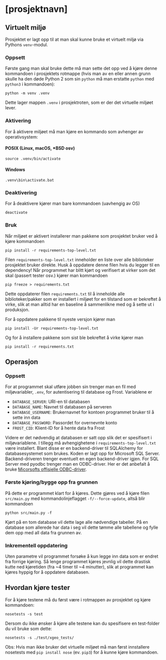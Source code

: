 # [prosjektnavn]

## Virtuelt miljø
Prosjektet er lagt opp til at man skal kunne bruke et virtuelt miljø via
Pythons `venv`-modul.

### Oppsett
Første gang man skal bruke dette må man sette det
opp ved å kjøre denne kommandoen i prosjektets rotmappe (hvis man av en
eller annen grunn skulle ha den døde Python 2 som sin `python` må man
erstatte `python` med `python3` i kommandoen):
```
python -m venv .venv
```
Dette lager mappen `.venv` i prosjektroten, som er der det virtuelle miljøet
lever.

### Aktivering
For å aktivere miljøet må man kjøre en kommando som avhenger av
operativsystem:

#### POSIX (Linux, macOS, \*BSD osv)
```
source .venv/bin/activate
```

#### Windows
```
.venv\bin\activate.bat
```

### Deaktivering
For å deaktivere kjører man bare kommandoen (uavhengig av OS)
```
deactivate
```

### Bruk
Når miljøet er aktivert installerer man pakkene som prosjektet bruker ved
å kjøre kommandoen
```
pip install -r requirements-top-level.txt
```
Filen `requirements-top-level.txt` inneholder en liste over alle biblioteker
prosjektet bruker direkte. Husk å oppdatere denne filen hvis du legger til en
dependency! Når programmet har blitt kjørt og verifisert at virker som det
skal (passert tester osv.) kjører man kommandoen
```
pip freeze > requirements.txt
```
Dette oppdaterer filen `requirements.txt` til å inneholde alle
biblioteker/pakker som er installert i miljøet for en tilstand som er
bekreftet å virke, slik at man alltid har en baseline å sammenlikne med og å
sette ut i produksjon.

For å oppdatere pakkene til nyeste versjon kjører man
```
pip install -Ur requirements-top-level.txt
```
Og for å installere pakkene som sist ble bekreftet å virke kjører man
```
pip install -r requirements.txt
```


## Operasjon

### Oppsett
For at programmet skal utføre jobben sin trenger man en fil med miljøvariabler,
`.env`, for autentisering til database og Frost. Variablene er
 - `DATABASE_SERVER`: URI-en til databasen
 - `DATABASE_NAME`: Navnet til databasen på serveren
 - `DATABASE_USERNAME`: Brukernavnet for kontoen programmet bruker til
   å sette inn data
 - `DATABASE_PASSWORD`: Passordet for overnevnte konto
 - `FROST_CID`: Klient-ID for å hente data fra Frost

Videre er det nødvendig at databasen er satt opp slik det er spesifisert i
miljøvariablene. I tillegg må avhengighetene i `requirements-top-level.txt`
være installert. Blant disse er en backend-driver til SQLAlchemy for
databasesystemet som brukes. Koden er lagt opp for Microsoft SQL Server.
Backend-driveren trenger eventuelt en egen backend-driver igjen. For SQL
Server med pyodbc trenger man en ODBC-driver. Her er det anbefalt å bruke
[Micorsofts offisielle ODBC-driver](https://docs.microsoft.com/en-us/sql/connect/odbc/microsoft-odbc-driver-for-sql-server).

### Første kjøring/bygge opp fra grunnen
På dette er programmet klart for å kjøres. Dette gjøres ved å kjøre filen
`src/main.py` med kommandolinjeflagget `-f/--force-update`, altså blir
kommandoen
```
python src/main.py -f
```

Kjørt på en tom database vil dette lage alle nødvendige tabeller. På en
database som allerede har data i seg vil dette tømme alle tabellene
og fylle dem opp med all data fra grunnen av.

### Inkrementell oppdatering
Uten parametre vil programmet forsøke å kun legge inn data som er endret fra
forrige kjøring. Så lenge programmet kjøres jevnlig vil dette drastisk kutte
ned kjøretiden (fra ~4 timer til ~4 minutter), slik at programmet kan kjøres
hyppig for å oppdatere databasen.


## Hvordan kjøre tester
For å kjøre testene må du først være i rotmappen av prosjektet og kjøre kommandoen:

```
nosetests -s test
```

Dersom du ikke ønsker å kjøre alle testene kan du spesifisere en test-folder du vil bruke som dette:

```
nosetests -s ./test/xgeo_tests/
```

Obs: Hvis man ikke bruker det virtuelle miljøet må man først innstallere nosetests med `pip install nose` (ev. `pip3`) for å kunne kjøre
kommandoen.
